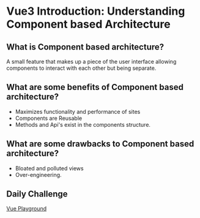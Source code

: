 # Vue3 Introduction: Understanding Component based Architecture

## What is Component based architecture?

A small feature that makes up a piece of the user interface allowing components to interact with each other but being separate.

## What are some benefits of Component based architecture?

- Maximizes functionality and performance of sites
- Components are Reusable
- Methods and Api's exist in the components structure.

## What are some drawbacks to Component based architecture?

- Bloated and polluted views
- Over-engineering.

## Daily Challenge

[Vue Playground](https://github.com/DerekShain/Vue-Playground)
